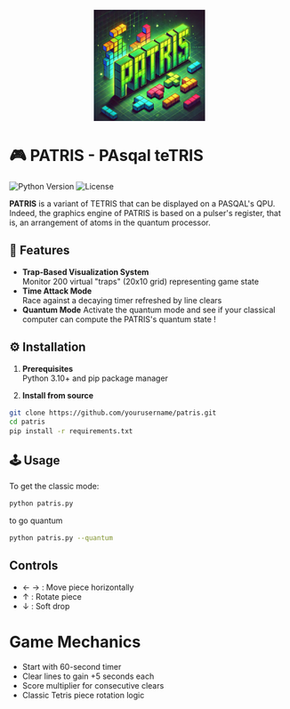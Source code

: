 <p align="center">
<img src="patris_logo.webp" alt="drawing" style="width:200px;"/>
</p>

# 🎮 PATRIS - PAsqal teTRIS

![Python Version](https://img.shields.io/badge/python-3.10%2B-blue)
![License](https://img.shields.io/badge/license-Apache%202.0-green)

**PATRIS** is a variant of TETRIS that can be displayed on a PASQAL's QPU.
Indeed, the graphics engine of PATRIS is based on a pulser's register, that is, an arrangement of atoms in the quantum processor.

## 🚀 Features

- **Trap-Based Visualization System**  
  Monitor 200 virtual "traps" (20x10 grid) representing game state
- **Time Attack Mode**  
  Race against a decaying timer refreshed by line clears
- **Quantum Mode**
Activate the quantum mode and see if your classical computer can compute the PATRIS's quantum state !


## ⚙️ Installation

1. **Prerequisites**  
   Python 3.10+ and pip package manager

2. **Install from source**
```bash
git clone https://github.com/yourusername/patris.git
cd patris
pip install -r requirements.txt
```
## 🕹️ Usage
To get the classic mode:

```bash
python patris.py
```
to go quantum
```bash
python patris.py --quantum
```



## Controls

- ← → : Move piece horizontally
- ↑ : Rotate piece
-  ↓ : Soft drop

# Game Mechanics

- Start with 60-second timer
- Clear lines to gain +5 seconds each
- Score multiplier for consecutive clears
- Classic Tetris piece rotation logic